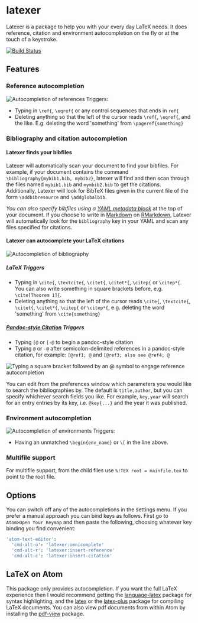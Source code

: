 # latexer

Latexer is a package to help you with your every day LaTeX needs. It does reference, citation and environment autocompletion on the fly or at the touch of a keystroke.

[![Build Status](https://travis-ci.org/Focus/latexer.svg?branch=master)](https://travis-ci.org/Focus/latexer)

Features
--------

### Reference autocompletion

  ![Autocompletion of references](https://github.com/Focus/latexer/raw/master/screenshots/ref.gif)
Triggers:
  * Typing in `\ref{`, `\eqref{` or any control sequences that ends in `ref{`
  * Deleting anything so that the left of the cursor reads `\ref{`, `\eqref{`, and the like. E.g. deleting the word 'something' from `\pageref{something}`

### Bibliography and citation autocompletion

#### Latexer finds your bibfiles

Latexer will automatically scan your document to find your bibfiles. For example, if your document contains the command `\bibliography{mybib1.bib, mybib2}`, latexer will find and then scan through the files named `mybib1.bib` and `mymbib2.bib` to get the citations. Additionally, Latexer will look for BibTeX files given in the current file of the form `\addbibresource` and `\addglobalbib`.

*You can also specify bibfiles using a  [YAML metadata block](http://pandoc.org/MANUAL.html#extension-yaml_metadata_block)* at the top of your document. If you choose to write in [Markdown](https://guides.github.com/features/mastering-markdown/#syntax) on [RMarkdown](http://rmarkdown.rstudio.com/), Latexer will automatically look for the `bibliography` key in your YAML and scan any files specified for citations.


#### Latexer can autocomplete your LaTeX citations

![Autocompletion of bibliography](https://github.com/Focus/latexer/raw/master/screenshots/cite.gif)

##### LaTeX Triggers

  * Typing in `\cite{`, `\textcite{`, `\citet{`, `\citet*{`, `\citep{` or `\citep*{`. You can also write something in square brackets before, e.g. `\cite[Theorem 1]{`.
  * Deleting anything so that the left of the cursor reads `\cite{`, `\textcite{`, `\citet{`, `\citet*{`, `\citep{` or `\citep*{`, e.g. deleting the word 'something' from `\cite{something}`

##### [Pandoc-style Citation][1] Triggers

- Typing `[@` or `[-@` to begin a pandoc-style citation
- Typing `@` or `-@` after semicolon-delimited references in a pandoc-style citation, for example: `[@ref1; @` and `[@ref3; also see @ref4; @`

<img src="screenshots/pandoc-reference-autocompletion.gif"
     alt="Typing a square bracket followed by an @ symbol to engage reference autocompletion">

You can edit from the preferences window which parameters you would like to search the bibliographies by. The default is `title,author`, but you can specify whichever search fields you like. For example, `key,year` will search for an entry entries by its key, i.e. `@key{...}` and the year it was published.


### Environment autocompletion

  ![Autocompletion of environments](https://github.com/Focus/latexer/raw/master/screenshots/env.gif)
Triggers:
  * Having an unmatched `\begin{env_name}` or `\[` in the line above.

### Multifile support

For multifile support, from the child files use `%!TEX root = mainfile.tex` to point to the root file.


Options
--------

You can switch off any of the autocompletions in the settings menu. If you prefer a manual approach you can bind keys as follows. First go to `Atom>Open Your Keymap` and then paste the following, choosing whatever key binding you find convenient:

```cson
'atom-text-editor':
  'cmd-alt-o': 'latexer:omnicomplete'
  'cmd-alt-r': 'latexer:insert-reference'
  'cmd-alt-c': 'latexer:insert-citation'
```

LaTeX on Atom
-----------

This package only provides autocompletion. If you want the full LaTeX experience then I would recommend getting the [language-latex](https://atom.io/packages/language-latex) package for syntax highlighting, and the [latex](https://atom.io/packages/latex) or the [latex-plus](https://atom.io/packages/latex-plus) package for compiling LaTeX documents. You can also view pdf documents from within Atom by installing the [pdf-view](https://atom.io/packages/pdf-view) package.

[1]: http://pandoc.org/MANUAL.html#extension-citations
